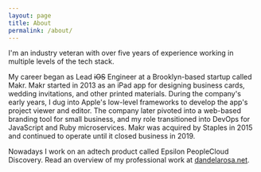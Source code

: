 ```yaml
---
layout: page
title: About
permalink: /about/
---
```


I'm an industry veteran with over five years of experience working in multiple levels of the tech stack.

My career began as Lead ~~iOS~~ Engineer at a Brooklyn-based startup called Makr. Makr started in 2013 as an iPad app for designing business cards, wedding invitations, and other printed materials. During the company's early years, I dug into Apple's low-level frameworks to develop the app's project viewer and editor. The company later pivoted into a web-based branding tool for small business, and my role transitioned into DevOps for JavaScript and Ruby microservices. Makr was acquired by Staples in 2015 and continued to operate until it closed business in 2019.

Nowadays I work on an adtech product called Epsilon PeopleCloud Discovery. Read an overview of my professional work at [dandelarosa.net](//www.dandelarosa.net).
